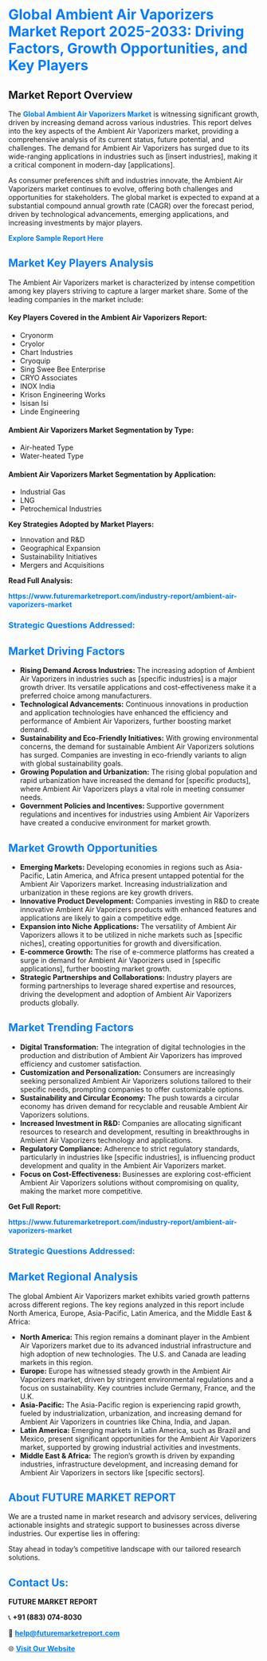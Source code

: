 <h1 style="color: #007BFF;">Global Ambient Air Vaporizers Market Report 2025-2033: Driving Factors, Growth Opportunities, and Key Players</h1>

<section id="overview">
<h2>Market Report Overview</h2>
<p>The <a href="https://www.futuremarketreport.com/industry-report/ambient-air-vaporizers-market" style="color: #007BFF; text-decoration: none;"><strong>Global Ambient Air Vaporizers Market</strong></a> is witnessing significant growth, driven by increasing demand across various industries. This report delves into the key aspects of the Ambient Air Vaporizers market, providing a comprehensive analysis of its current status, future potential, and challenges. The demand for Ambient Air Vaporizers has surged due to its wide-ranging applications in industries such as [insert industries], making it a critical component in modern-day [applications].</p>
<p>As consumer preferences shift and industries innovate, the Ambient Air Vaporizers market continues to evolve, offering both challenges and opportunities for stakeholders. The global market is expected to expand at a substantial compound annual growth rate (CAGR) over the forecast period, driven by technological advancements, emerging applications, and increasing investments by major players.</p>
</section>

<section id="overview">
<p><a href="https://www.futuremarketreport.com/request-sample/reportId=110721" style="color: #007BFF; text-decoration: none;"><strong>Explore Sample Report Here</strong></a></p>
</section>

<section id="key-players">
<h2 style="color: #007BFF;">Market Key Players Analysis</h2>
<p>The Ambient Air Vaporizers market is characterized by intense competition among key players striving to capture a larger market share. Some of the leading companies in the market include:</p>
<h4>Key Players Covered in the Ambient Air Vaporizers Report:</h4>
<ul><li>Cryonorm</li><li>Cryolor</li><li>Chart Industries</li><li>Cryoquip</li><li>Sing Swee Bee Enterprise</li><li>CRYO Associates</li><li>INOX India</li><li>Krison Engineering Works</li><li>Isisan Isi</li><li>Linde Engineering</li></ul>
<h4>Ambient Air Vaporizers Market Segmentation by Type:</h4>
<ul><li>Air-heated Type</li><li>Water-heated Type</li></ul>

<h4>Ambient Air Vaporizers Market Segmentation by Application:</h4>
<ul><li>Industrial Gas</li><li>LNG</li><li>Petrochemical Industries</li></ul>
<p><strong>Key Strategies Adopted by Market Players:</strong></p>
<ul>
<li>Innovation and R&D</li>
<li>Geographical Expansion</li>
<li>Sustainability Initiatives</li>
<li>Mergers and Acquisitions</li>
</ul>
</section>

<section>
<p><strong>Read Full Analysis: </strong></p><a href="https://www.futuremarketreport.com/industry-report/ambient-air-vaporizers-market" style="color: #007BFF; text-decoration: none;"><strong>https://www.futuremarketreport.com/industry-report/ambient-air-vaporizers-market</strong></a>
<h3 style="color: #007BFF;">Strategic Questions Addressed:</h3>
</section>

<section id="driving-factors">
<h2 style="color: #007BFF;">Market Driving Factors</h2>
<ul>
<li><strong>Rising Demand Across Industries:</strong> The increasing adoption of Ambient Air Vaporizers in industries such as [specific industries] is a major growth driver. Its versatile applications and cost-effectiveness make it a preferred choice among manufacturers.</li>
<li><strong>Technological Advancements:</strong> Continuous innovations in production and application technologies have enhanced the efficiency and performance of Ambient Air Vaporizers, further boosting market demand.</li>
<li><strong>Sustainability and Eco-Friendly Initiatives:</strong> With growing environmental concerns, the demand for sustainable Ambient Air Vaporizers solutions has surged. Companies are investing in eco-friendly variants to align with global sustainability goals.</li>
<li><strong>Growing Population and Urbanization:</strong> The rising global population and rapid urbanization have increased the demand for [specific products], where Ambient Air Vaporizers plays a vital role in meeting consumer needs.</li>
<li><strong>Government Policies and Incentives:</strong> Supportive government regulations and incentives for industries using Ambient Air Vaporizers have created a conducive environment for market growth.</li>
</ul>
</section>

<section id="growth-opportunities">
<h2 style="color: #007BFF;">Market Growth Opportunities</h2>
<ul>
<li><strong>Emerging Markets:</strong> Developing economies in regions such as Asia-Pacific, Latin America, and Africa present untapped potential for the Ambient Air Vaporizers market. Increasing industrialization and urbanization in these regions are key growth drivers.</li>
<li><strong>Innovative Product Development:</strong> Companies investing in R&D to create innovative Ambient Air Vaporizers products with enhanced features and applications are likely to gain a competitive edge.</li>
<li><strong>Expansion into Niche Applications:</strong> The versatility of Ambient Air Vaporizers allows it to be utilized in niche markets such as [specific niches], creating opportunities for growth and diversification.</li>
<li><strong>E-commerce Growth:</strong> The rise of e-commerce platforms has created a surge in demand for Ambient Air Vaporizers used in [specific applications], further boosting market growth.</li>
<li><strong>Strategic Partnerships and Collaborations:</strong> Industry players are forming partnerships to leverage shared expertise and resources, driving the development and adoption of Ambient Air Vaporizers products globally.</li>
</ul>
</section>

<section id="trending-factors">
<h2 style="color: #007BFF;">Market Trending Factors</h2>
<ul>
<li><strong>Digital Transformation:</strong> The integration of digital technologies in the production and distribution of Ambient Air Vaporizers has improved efficiency and customer satisfaction.</li>
<li><strong>Customization and Personalization:</strong> Consumers are increasingly seeking personalized Ambient Air Vaporizers solutions tailored to their specific needs, prompting companies to offer customizable options.</li>
<li><strong>Sustainability and Circular Economy:</strong> The push towards a circular economy has driven demand for recyclable and reusable Ambient Air Vaporizers solutions.</li>
<li><strong>Increased Investment in R&D:</strong> Companies are allocating significant resources to research and development, resulting in breakthroughs in Ambient Air Vaporizers technology and applications.</li>
<li><strong>Regulatory Compliance:</strong> Adherence to strict regulatory standards, particularly in industries like [specific industries], is influencing product development and quality in the Ambient Air Vaporizers market.</li>
<li><strong>Focus on Cost-Effectiveness:</strong> Businesses are exploring cost-efficient Ambient Air Vaporizers solutions without compromising on quality, making the market more competitive.</li>
</ul>
</section>

<section>
<p><strong>Get Full Report: </strong></p><a href="https://www.futuremarketreport.com/industry-report/ambient-air-vaporizers-market" style="color: #007BFF; text-decoration: none;"><strong>https://www.futuremarketreport.com/industry-report/ambient-air-vaporizers-market</strong></a>
<h3 style="color: #007BFF;">Strategic Questions Addressed:</h3>
</section>


<section id="regional-analysis">
<h2 style="color: #007BFF;">Market Regional Analysis</h2>
<p>The global Ambient Air Vaporizers market exhibits varied growth patterns across different regions. The key regions analyzed in this report include North America, Europe, Asia-Pacific, Latin America, and the Middle East & Africa:</p>
<ul>
<li><strong>North America:</strong> This region remains a dominant player in the Ambient Air Vaporizers market due to its advanced industrial infrastructure and high adoption of new technologies. The U.S. and Canada are leading markets in this region.</li>
<li><strong>Europe:</strong> Europe has witnessed steady growth in the Ambient Air Vaporizers market, driven by stringent environmental regulations and a focus on sustainability. Key countries include Germany, France, and the U.K.</li>
<li><strong>Asia-Pacific:</strong> The Asia-Pacific region is experiencing rapid growth, fueled by industrialization, urbanization, and increasing demand for Ambient Air Vaporizers in countries like China, India, and Japan.</li>
<li><strong>Latin America:</strong> Emerging markets in Latin America, such as Brazil and Mexico, present significant opportunities for the Ambient Air Vaporizers market, supported by growing industrial activities and investments.</li>
<li><strong>Middle East & Africa:</strong> The region’s growth is driven by expanding industries, infrastructure development, and increasing demand for Ambient Air Vaporizers in sectors like [specific sectors].</li>
</ul>
</section>

<footer>
<h2 style="color: #007BFF;">About FUTURE MARKET REPORT</h2>
<p>We are a trusted name in market research and advisory services, delivering actionable insights and strategic support to businesses across diverse industries. Our expertise lies in offering:</p>

<p>Stay ahead in today’s competitive landscape with our tailored research solutions.</p>

<h2 style="color: #007BFF;">Contact Us:</h2>
<p><strong>FUTURE MARKET REPORT</strong></p>
<p>📞 <strong>+91 (883) 074-8030</strong></p>
<p>📧 <strong><a href="mailto:help@futuremarketreport.com" style="color: #007BFF;">help@futuremarketreport.com</a></strong></p>
<p>🌐 <strong><a href="https://www.futuremarketreport.com/" style="color: #007BFF;">Visit Our Website</a></strong></p>
</footer>